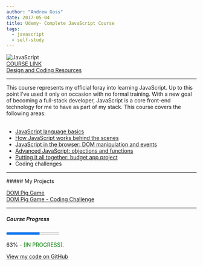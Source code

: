 ```yaml
---
author: "Andrew Goss"
date: 2017-05-04
title: Udemy- Complete JavaScript Course
tags:
  - javascript
  - self-study
---
```

![JavaScript](/img/post/javascript.png "JavaScript")<br>
<a href="https://www.udemy.com/the-complete-javascript-course/learn/" target="_blank">COURSE LINK</a><br>
<a href="http://codingheroes.io/resources" target="_blank">Design and Coding Resources</a><br>
<hr>

This course represents my official foray into learning JavaScript. Up to this point I've used it only on occasion with no formal training. With a new goal of becoming a full-stack developer, JavaScript is a core front-end technology for me to have as part of my stack. This course covers the following areas:<br><br>

* <a href="/2017/udemy--complete-javascript-course/js_language_basics">JavaScript language basics</a>
* <a href="/2017/udemy--complete-javascript-course/how_js_works_behind">How JavaScript works behind the scenes</a>
* <a href="/2017/udemy--complete-javascript-course/js_browser">JavaScript in the browser: DOM manipulation and events</a>
* <a href="/2017/udemy--complete-javascript-course/advanced_js_objects_functions">Advanced JavaScript: objections and functions</a>
* <a href="/2017/udemy--complete-javascript-course/budget_app">Putting it all together: budget app project</a>
* Coding challenges

<hr>
##### My Projects

<a href="/projects/dom_pig_game">DOM Pig Game</a><br>
<a href="/projects/dom_pig_game_coding_challenge">DOM Pig Game - Coding Challenge</a>

<hr>

##### Course Progress
<progress max="1.0" value="0.63"></progress>

63% - <font color="green">[IN PROGRESS]</font>.

<a href="https://github.com/andrewrgoss/udemy-complete-javascript" class="btn" target="_blank">View my code on GitHub</a>